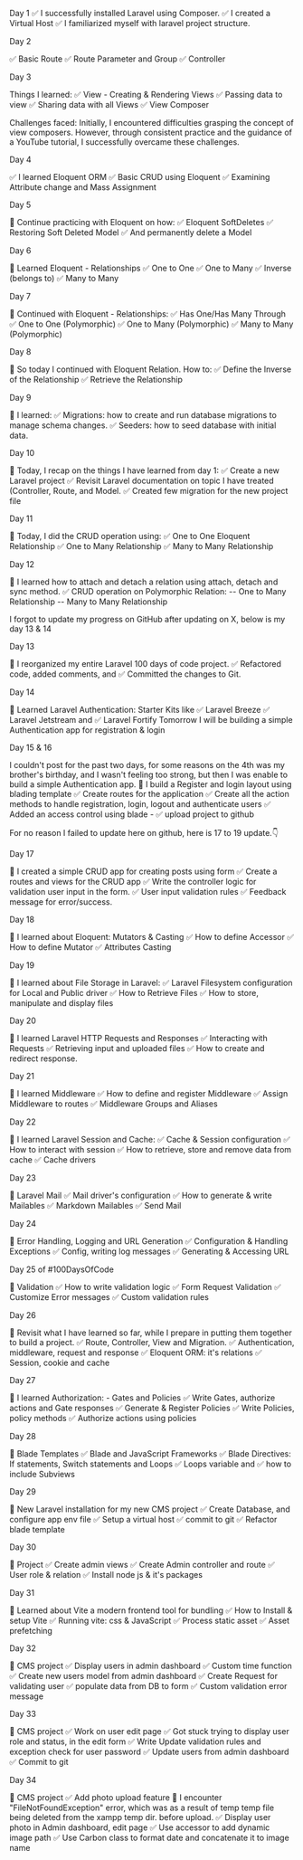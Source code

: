 Day 1
 ✅ I successfully installed Laravel using Composer.
 ✅ I created a Virtual Host
 ✅ I familiarized myself with laravel project structure.

Day 2

✅ Basic Route 
✅ Route Parameter and Group 
✅ Controller

Day 3

Things I learned:
✅ View - Creating & Rendering Views
✅ Passing data to view
✅ Sharing data with all Views
✅ View Composer

Challenges faced:
Initially, I encountered difficulties grasping the concept of view composers. However, through consistent practice and the guidance of a YouTube tutorial, I successfully overcame these challenges.

Day 4

✅ I learned Eloquent ORM
✅ Basic CRUD using Eloquent 
✅ Examining Attribute change and Mass Assignment

Day 5

🚀 Continue practicing with Eloquent on how:
✅ Eloquent SoftDeletes
✅ Restoring Soft Deleted Model
✅ And permanently delete a Model


Day 6

🚀 Learned Eloquent - Relationships
✅ One to One
✅ One to Many
✅ Inverse (belongs to)
✅ Many to Many


Day 7

🚀 Continued with Eloquent - Relationships:
✅ Has One/Has Many Through
✅ One to One (Polymorphic) 
✅ One to Many (Polymorphic)
✅ Many to Many (Polymorphic)


Day 8

🚀 So today I continued with Eloquent Relation.
How to:
✅ Define the Inverse of the Relationship
✅ Retrieve the Relationship


Day 9

🚀 I learned:
✅ Migrations: how to create and run database migrations to manage schema changes.
✅ Seeders: how to seed database with initial data.


Day 10

🚀 Today, I recap on the things I have learned from day 1:
✅ Create a new Laravel project
✅ Revisit  Laravel documentation on topic I have treated (Controller, Route, and Model. 
✅ Created few migration for the new project file


Day 11

🚀 Today, I did the CRUD operation using:
✅ One to One Eloquent Relationship
✅ One to Many Relationship
✅ Many to Many Relationship 


Day 12

🚀 I learned how to attach and detach a relation using attach, detach and sync method.
✅ CRUD operation on Polymorphic Relation:
-- One to Many Relationship
-- Many to Many Relationship


I forgot to update my progress on GitHub after updating on X,
below is my day 13 & 14


Day 13

🚀 I reorganized my entire Laravel 100 days of code project.
✅ Refactored code, added comments, and 
✅ Committed the changes to Git.


Day 14

🚀 Learned Laravel Authentication: Starter Kits like
✅ Laravel Breeze
✅ Laravel Jetstream and 
✅ Laravel Fortify
Tomorrow I will be building a simple Authentication app for registration & login


Day 15 & 16 

I couldn't post for the past two days, for some reasons on the 4th was my brother's birthday, and I wasn't feeling too strong, but then I was enable to build a simple Authentication app.
🚀 I build a Register and login layout using blading template
✅ Create routes for the application 
✅ Create all the action methods to handle registration, login, logout and authenticate users
✅ Added an access control using blade - 
✅ upload project to github


For no reason I failed to update here on github, here is 17 to 19 update.👇

Day 17

🚀 I created a simple CRUD app for creating posts using form
✅ Create a routes and views for the CRUD app 
✅ Write the controller logic for validation user input in the form.
✅ User input validation rules
✅ Feedback message for error/success.


Day 18

🚀 I learned about Eloquent: Mutators & Casting 
✅ How to define Accessor
✅ How to define Mutator
✅ Attributes Casting


Day 19

🚀 I learned about File Storage in Laravel:
✅ Laravel Filesystem configuration for Local and Public driver
✅ How to Retrieve Files
✅ How to store, manipulate and display files


Day 20

🚀 I learned Laravel HTTP Requests and Responses
✅ Interacting with Requests
✅ Retrieving input and uploaded files
✅ How to create and redirect response.


Day 21

🚀 I learned Middleware
✅ How to define and register Middleware 
✅ Assign Middleware to routes
✅ Middleware Groups and Aliases


Day 22

🚀 I learned Laravel Session and Cache:
✅ Cache & Session configuration 
✅ How to interact with session
✅ How to retrieve, store and remove data from cache
✅ Cache drivers


Day 23

🚀 Laravel Mail
✅ Mail driver's configuration 
✅ How to generate & write Mailables
✅ Markdown Mailables
✅ Send Mail

Day 24

🚀 Error Handling, Logging and URL Generation 
✅ Configuration & Handling Exceptions 
✅ Config, writing log messages 
✅ Generating & Accessing URL

Day 25 of #100DaysOfCode

🚀 Validation 
✅ How to write validation logic
✅ Form Request Validation
✅ Customize Error messages 
✅ Custom validation rules

Day 26

🚀 Revisit what I have learned so far, while I prepare in putting them together to build a project.
✅ Route, Controller, View and Migration.
✅ Authentication, middleware, request and response
✅ Eloquent ORM: it's relations
✅ Session, cookie and cache

Day 27

🚀 I learned Authorization: - Gates and Policies
✅ Write Gates, authorize actions and Gate responses
✅ Generate & Register Policies
✅ Write Policies, policy methods
✅ Authorize actions using policies

Day 28

🚀 Blade Templates 
✅ Blade and JavaScript Frameworks
✅ Blade Directives: If statements, Switch statements and Loops
✅ Loops variable and
✅ how to include Subviews

Day 29

🚀 New Laravel installation for my new CMS project
✅ Create Database, and configure app env file
✅ Setup a virtual host
✅ commit to git
✅ Refactor blade template

Day 30

🚀 Project 
✅ Create admin views
✅ Create Admin controller and route
✅ User role & relation
✅ Install node js & it's packages

Day 31

🚀 Learned about Vite a modern frontend tool for bundling 
✅ How to Install & setup Vite
✅ Running vite: css & JavaScript 
✅ Process static asset 
✅ Asset prefetching

Day 32

🚀 CMS project
✅ Display users in admin dashboard
✅ Custom time function
✅ Create new users model from admin dashboard 
✅ Create Request for validating user
✅ populate data from DB to form
✅ Custom validation error message

Day 33

🚀 CMS project
✅ Work on user edit page
✅ Got stuck trying to display user role and status, in the edit form
✅ Write Update validation rules and exception check for user password 
✅ Update users from admin dashboard
✅ Commit to git

Day 34

🚀 CMS project
✅ Add photo upload feature
🎯 I encounter "FileNotFoundException" error, which was as a result of temp temp file being deleted from the xampp temp dir. before upload.
✅ Display user photo in Admin dashboard, edit page 
✅ Use accessor to add dynamic image path
✅ Use Carbon class to format date and concatenate it to image name

